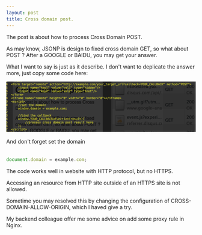 ```yaml
---
layout: post
title: Cross domain post.
---
```

The post is about how to process Cross Domain POST.

As may know, JSONP is design to fixed cross domain GET, so what about POST ? After a GOOGLE or BAIDU, you may get your answer.

What I want to say is just as it describe.
I don't want to deplicate the answer more, just copy some code here:

![cross site post code snippt](/images/2014_08/cross_site_post_code.png)

And don't forget set the domain

```javascript

document.domain = example.com;

```

The code works well in website with HTTP protocol, but no HTTPS.

Accessing an resource from HTTP site outside of an HTTPS site is not allowed.

Sometime you may resolved this by changing the configuration of CROSS-DOMAIN-ALLOW-ORIGIN, which I haved give a try. 

My backend colleague offer me some advice on add some proxy rule in Nginx.



